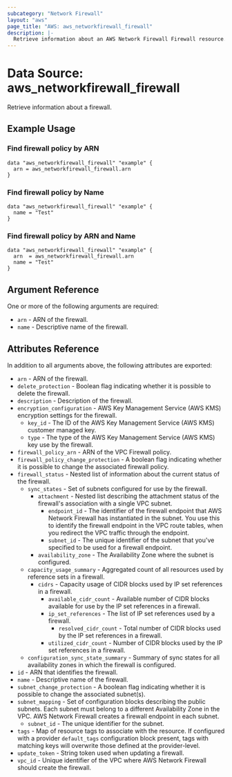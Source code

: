 ```yaml
---
subcategory: "Network Firewall"
layout: "aws"
page_title: "AWS: aws_networkfirewall_firewall"
description: |-
  Retrieve information about an AWS Network Firewall Firewall resource.
---
```


# Data Source: aws_networkfirewall_firewall

Retrieve information about a firewall.

## Example Usage

### Find firewall policy by ARN

```hcl
data "aws_networkfirewall_firewall" "example" {
  arn = aws_networkfirewall_firewall.arn
}
```

### Find firewall policy by Name

```hcl
data "aws_networkfirewall_firewall" "example" {
  name = "Test"
}
```

### Find firewall policy by ARN and Name

```hcl
data "aws_networkfirewall_firewall" "example" {
  arn  = aws_networkfirewall_firewall.arn
  name = "Test"
}
```

## Argument Reference

One or more of the following arguments are required:

* `arn` - ARN of the firewall.
* `name` - Descriptive name of the firewall.

## Attributes Reference

In addition to all arguments above, the following attributes are exported:

* `arn` - ARN of the firewall.
* `delete_protection` - Boolean flag indicating whether it is possible to delete the firewall.
* `description` - Description of the firewall.
* `encryption_configuration` - AWS Key Management Service (AWS KMS) encryption settings for the firewall.
    * `key_id` - The ID of the AWS Key Management Service (AWS KMS) customer managed key.
    * `type` - The type of the AWS Key Management Service (AWS KMS) key use by the firewall.
* `firewall_policy_arn` - ARN of the VPC Firewall policy.
* `firewall_policy_change_protection` - A boolean flag indicating whether it is possible to change the associated firewall policy.
* `firewall_status` - Nested list of information about the current status of the firewall.
    * `sync_states` - Set of subnets configured for use by the firewall.
        * `attachment` - Nested list describing the attachment status of the firewall's association with a single VPC subnet.
            * `endpoint_id` - The identifier of the firewall endpoint that AWS Network Firewall has instantiated in the subnet. You use this to identify the firewall endpoint in the VPC route tables, when you redirect the VPC traffic through the endpoint.
            * `subnet_id` - The unique identifier of the subnet that you've specified to be used for a firewall endpoint.
        * `availability_zone` - The Availability Zone where the subnet is configured.
    * `capacity_usage_summary` - Aggregated count of all resources used by reference sets in a firewall.
        * `cidrs` - Capacity usage of CIDR blocks used by IP set references in a firewall.
            * `available_cidr_count` - Available number of CIDR blocks available for use by the IP set references in a firewall.
            * `ip_set_references` - The list of IP set references used by a firewall.
                * `resolved_cidr_count` - Total number of CIDR blocks used by the IP set references in a firewall.
            * `utilized_cidr_count` - Number of CIDR blocks used by the IP set references in a firewall.
    * `configuration_sync_state_summary` - Summary of sync states for all availability zones in which the firewall is configured.
* `id` - ARN that identifies the firewall.
* `name` - Descriptive name of the firewall.
* `subnet_change_protection` - A boolean flag indicating whether it is possible to change the associated subnet(s).
* `subnet_mapping` - Set of configuration blocks describing the public subnets. Each subnet must belong to a different Availability Zone in the VPC. AWS Network Firewall creates a firewall endpoint in each subnet.
    * `subnet_id` - The unique identifier for the subnet.
* `tags` - Map of resource tags to associate with the resource. If configured with a provider `default_tags` configuration block present, tags with matching keys will overwrite those defined at the provider-level.
* `update_token` - String token used when updating a firewall.
* `vpc_id` - Unique identifier of the VPC where AWS Network Firewall should create the firewall.
